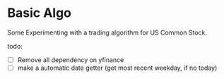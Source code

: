 # Basic Algo

Some Experimenting with a trading algorithm for US Common Stock. 

todo:
- [ ] Remove all dependency on yfinance
- [ ] make a automatic date getter (get most recent weekday, if no today)